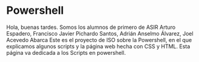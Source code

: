 # Powershell
Hola, buenas tardes.
Somos los alumnos de primero de ASIR Arturo Espadero, Francisco Javier Pichardo Santos,  Adrián Anselmo Álvarez, Joel Acevedo Abarca
Este es el proyecto de ISO sobre la Powershell, en el que explicamos algunos scripts y la página web hecha con CSS y HTML.
Esta página va dedicada a los Scripts en powershell.
